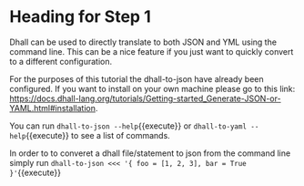 # Heading for Step 1

Dhall can be used to directly translate to both JSON and YML using the command line. This can be a nice feature if you just want to quickly convert to a different configuration.

For the purposes of this tutorial the dhall-to-json have already been configured. If you want to install on your own machine please go to this link: https://docs.dhall-lang.org/tutorials/Getting-started_Generate-JSON-or-YAML.html#installation.

You can run `dhall-to-json --help`{{execute}} or  `dhall-to-yaml --help`{{execute}} to see a list of commands.

In order to to converet a dhall file/statement to json from the command line simply run  `dhall-to-json <<< '{ foo = [1, 2, 3], bar = True }'`{{execute}}

